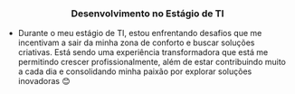 <h3 align="center">Desenvolvimento no Estágio de TI</h3>


* Durante o meu estágio de TI, estou enfrentando desafios que me incentivam a sair da minha zona de conforto e buscar soluções criativas.
Está sendo uma experiência transformadora que está me permitindo crescer profissionalmente, além de estar contribuindo muito a cada dia e consolidando minha paixão por explorar soluções inovadoras 😊
